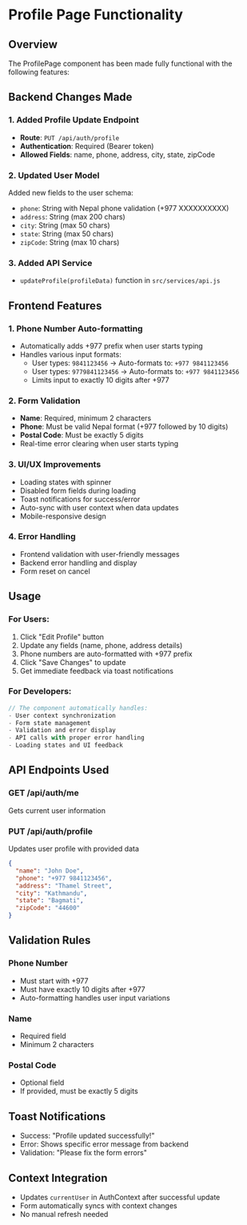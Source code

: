 # Profile Page Functionality

## Overview
The ProfilePage component has been made fully functional with the following features:

## Backend Changes Made

### 1. Added Profile Update Endpoint
- **Route**: `PUT /api/auth/profile`
- **Authentication**: Required (Bearer token)
- **Allowed Fields**: name, phone, address, city, state, zipCode

### 2. Updated User Model
Added new fields to the user schema:
- `phone`: String with Nepal phone validation (+977 XXXXXXXXXX)
- `address`: String (max 200 chars)
- `city`: String (max 50 chars) 
- `state`: String (max 50 chars)
- `zipCode`: String (max 10 chars)

### 3. Added API Service
- `updateProfile(profileData)` function in `src/services/api.js`

## Frontend Features

### 1. Phone Number Auto-formatting
- Automatically adds +977 prefix when user starts typing
- Handles various input formats:
  - User types: `9841123456` → Auto-formats to: `+977 9841123456`
  - User types: `9779841123456` → Auto-formats to: `+977 9841123456`
  - Limits input to exactly 10 digits after +977

### 2. Form Validation
- **Name**: Required, minimum 2 characters
- **Phone**: Must be valid Nepal format (+977 followed by 10 digits)
- **Postal Code**: Must be exactly 5 digits
- Real-time error clearing when user starts typing

### 3. UI/UX Improvements
- Loading states with spinner
- Disabled form fields during loading
- Toast notifications for success/error
- Auto-sync with user context when data updates
- Mobile-responsive design

### 4. Error Handling
- Frontend validation with user-friendly messages
- Backend error handling and display
- Form reset on cancel

## Usage

### For Users:
1. Click "Edit Profile" button
2. Update any fields (name, phone, address details)
3. Phone numbers are auto-formatted with +977 prefix
4. Click "Save Changes" to update
5. Get immediate feedback via toast notifications

### For Developers:
```javascript
// The component automatically handles:
- User context synchronization
- Form state management
- Validation and error display
- API calls with proper error handling
- Loading states and UI feedback
```

## API Endpoints Used

### GET /api/auth/me
Gets current user information

### PUT /api/auth/profile
Updates user profile with provided data
```json
{
  "name": "John Doe",
  "phone": "+977 9841123456",
  "address": "Thamel Street",
  "city": "Kathmandu", 
  "state": "Bagmati",
  "zipCode": "44600"
}
```

## Validation Rules

### Phone Number
- Must start with +977
- Must have exactly 10 digits after +977
- Auto-formatting handles user input variations

### Name
- Required field
- Minimum 2 characters

### Postal Code
- Optional field
- If provided, must be exactly 5 digits

## Toast Notifications
- Success: "Profile updated successfully!"
- Error: Shows specific error message from backend
- Validation: "Please fix the form errors"

## Context Integration
- Updates `currentUser` in AuthContext after successful update
- Form automatically syncs with context changes
- No manual refresh needed
